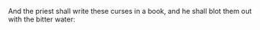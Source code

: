 And the priest shall write these curses in a book, and he shall blot them out with the bitter water:
